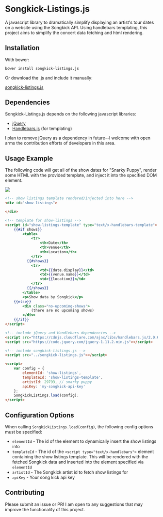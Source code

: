 Songkick-Listings.js
============================

A javascript library to dramatically simplify displaying an artist's tour dates on a website using the Songkick API. Using handlebars templating, this project aims to simplify the concert data fetching and html rendering.

Installation
-----------------------------

With bower:

```bash
bower install songkick-listings.js
```

Or download the .js and include it manually:

[songkick-listings.js](https://raw.githubusercontent.com/thomasdashney/songkick-listings.js/master/songkick-listings.js)

Dependencies
-----------------------------

Songkick-Listings.js depends on the following javascript libraries:

* [jQuery](http://jquery.com)
* [Handlebars.js](http://handlebarsjs.com) (for templating)

I plan to remove jQuery as a dependency in future--I welcome with open arms the contribution efforts of developers in this area.

Usage Example
-----------------------------

The following code will get all of the show dates for "Snarky Puppy", render some HTML with the provided template, and inject it into the specified DOM element.

![](http://i.imgur.com/CU3l4yW.png)

```html
<!-- show listings template rendered/injected into here -->
<div id="show-listings">

</div>

<!-- template for show-listings -->
<script id="show-listings-template" type="text/x-handlebars-template">
    {{#if shows}}
        <table>
            <tr>
                <th>Date</th>
                <th>Venue</th>
                <th>Location</th>
            </tr>
          {{#shows}}
            <tr>
                <td>{{date.display}}</td>
                <td>{{venue.name}}</td>
                <td>{{location}}</td>
            </tr>
          {{/shows}}
        </table>
        <p>Show data by Songkick</p>
    {{else}}
        <div class="no-upcoming-shows">
            (there are no upcoming shows)
        </div>
    {{/if}}
</script>

<!-- include jQuery and Handlebars dependencies -->
<script src="https://cdnjs.cloudflare.com/ajax/libs/handlebars.js/2.0.0/handlebars.min.js"></script>
<script src="https://code.jquery.com/jquery-1.11.2.min.js"></script>

<!-- include songkick-listings.js -->
<script src="../songkick-listings.js"></script>

<script>
	var config = {
	    elementId: 'show-listings',
	    templateId: 'show-listings-template',
	    artistId: 29793, // snarky puppy
	    apiKey: 'my-songkick-api-key'
	};
	SongkickListings.load(config);
</script>
```

Configuration Options
--------------------
When calling `SongkickListings.load(config)`, the following config options must be specified:

* `elementId` - The id of the element to dynamically insert the show listings into
* `templateId` - The id of the `<script type="text/x-handlebars">` element containing the show listings template. This will be rendered with the fetched Songkick data and inserted into the element specified via `elementId`
* `artistId` - The Songkick artist id to fetch show listings for
* `apiKey` - Your song kick api key

Contributing
---------------------
Please submit an issue or PR! I am open to any suggestions that may improve the functionality of this project.
